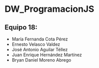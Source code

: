 # DW_ProgramacionJS
## Equipo 18:
* María Fernanda Cota Pérez
* Ernesto Velasco Valdez
* José Antonio Aguilar Téllez
* Juan Enrique Hernández Martínez
* Bryan Daniel Moreno Abrego
